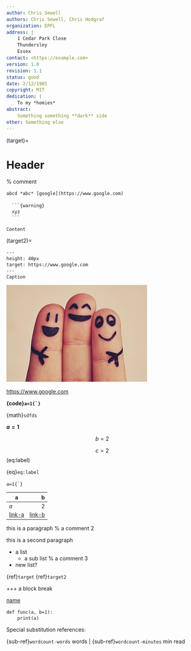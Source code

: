 ```yaml
---
author: Chris Sewell
authors: Chris Sewell, Chris Hodgraf
organization: EPFL
address: |
    1 Cedar Park Close
    Thundersley
    Essex
contact: <https://example.com>
version: 1.0
revision: 1.1
status: good
date: 2/12/1985
copyright: MIT
dedication: |
    To my *homies*
abstract:
    Something something **dark** side
other: Something else
---
```


(target)=

# Header

% comment

````{note}
abcd *abc* [google](https://www.google.com)

  ```{warning}
  xyz
  ```

````

```{admonition} Title with [link](target2)
Content
```

(target2)=

```{figure} example.jpg
---
height: 40px
target: https://www.google.com
---
Caption
```

![*alternative text*](example.jpg)

<https://www.google.com>

**{code}`` a=1{`} ``**

{math}`sdfds`

**$a=1$**

$$b=2$$

$$c=2$$ (eq:label)

{eq}`eq:label`

`` a=1{`} ``

| a   | b |
|-----|--:|
| *a* | 2 |
| [link-a](https://google.com) | [link-b](https://python.org) |

this
is
a
paragraph
% a comment 2

this is a second paragraph

- a list
  - a sub list
% a comment 3
- new list?

{ref}`target`  {ref}`target2`

+++ a block break

[name][key]

[key]: https://www.google.com "a title"

```
def func(a, b=1):
    print(a)
```

Special substitution references:

{sub-ref}`wordcount-words` words | {sub-ref}`wordcount-minutes` min read
